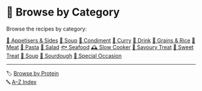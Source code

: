 # 📁 Browse by Category

Browse the recipes by category:

[🥂 Appetisers & Sides](../category/appetisers_sides.md) 
[🍲 Soup](../category/condiment.md) 
[🍯 Condiment](../category/condiment.md) 
[🍛 Curry](../category/curry.md) 
[🍹 Drink](../category/drink.md) 
[🍚 Grains & Rice](../category/grains_rice.md) 
[🍗 Meat](../category/meat.md) 
[🍝 Pasta](../category/pasta.md) 
[🥗 Salad](../category/salad.md) 
[🐟 Seafood](../category/seafood.md) 
[🕰️ Slow Cooker](../category/slow_cooker.md) 
[🥖 Savoury Treat](../category/savoury.md) 
[🍪 Sweet Treat](../category/sweet.md) 
[🥘 Soup](../category/soup.md) 
[🍞 Sourdough](../category/sourdough.md) 
[🎉 Special Occasion](../category/special_occasion.md) 

---

🏷️ [Browse by Protein](../indexes/proteins.md)  
🔤 [A–Z Index](../indexes/alphabet.md)